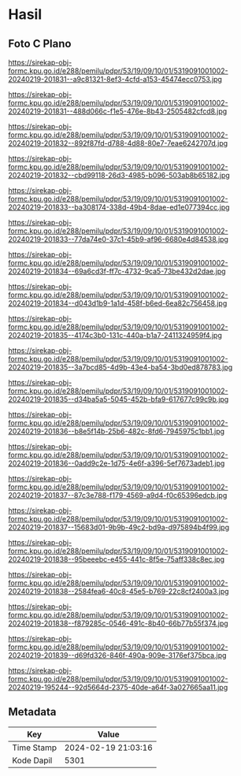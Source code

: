 # Hasil

## Foto C Plano

https://sirekap-obj-formc.kpu.go.id/e288/pemilu/pdpr/53/19/09/10/01/5319091001002-20240219-201831--a9c81321-8ef3-4cfd-a153-45474ecc0753.jpg

https://sirekap-obj-formc.kpu.go.id/e288/pemilu/pdpr/53/19/09/10/01/5319091001002-20240219-201831--488d066c-f1e5-476e-8b43-2505482cfcd8.jpg

https://sirekap-obj-formc.kpu.go.id/e288/pemilu/pdpr/53/19/09/10/01/5319091001002-20240219-201832--892f87fd-d788-4d88-80e7-7eae6242707d.jpg

https://sirekap-obj-formc.kpu.go.id/e288/pemilu/pdpr/53/19/09/10/01/5319091001002-20240219-201832--cbd99118-26d3-4985-b096-503ab8b65182.jpg

https://sirekap-obj-formc.kpu.go.id/e288/pemilu/pdpr/53/19/09/10/01/5319091001002-20240219-201833--ba308174-338d-49b4-8dae-ed1e077394cc.jpg

https://sirekap-obj-formc.kpu.go.id/e288/pemilu/pdpr/53/19/09/10/01/5319091001002-20240219-201833--77da74e0-37c1-45b9-af96-6680e4d84538.jpg

https://sirekap-obj-formc.kpu.go.id/e288/pemilu/pdpr/53/19/09/10/01/5319091001002-20240219-201834--69a6cd3f-ff7c-4732-9ca5-73be432d2dae.jpg

https://sirekap-obj-formc.kpu.go.id/e288/pemilu/pdpr/53/19/09/10/01/5319091001002-20240219-201834--d043d1b9-1a1d-458f-b6ed-6ea82c756458.jpg

https://sirekap-obj-formc.kpu.go.id/e288/pemilu/pdpr/53/19/09/10/01/5319091001002-20240219-201835--4174c3b0-131c-440a-b1a7-2411324959f4.jpg

https://sirekap-obj-formc.kpu.go.id/e288/pemilu/pdpr/53/19/09/10/01/5319091001002-20240219-201835--3a7bcd85-4d9b-43e4-ba54-3bd0ed878783.jpg

https://sirekap-obj-formc.kpu.go.id/e288/pemilu/pdpr/53/19/09/10/01/5319091001002-20240219-201835--d34ba5a5-5045-452b-bfa9-617677c99c9b.jpg

https://sirekap-obj-formc.kpu.go.id/e288/pemilu/pdpr/53/19/09/10/01/5319091001002-20240219-201836--b8e5f14b-25b6-482c-8fd6-7945975c1bb1.jpg

https://sirekap-obj-formc.kpu.go.id/e288/pemilu/pdpr/53/19/09/10/01/5319091001002-20240219-201836--0add9c2e-1d75-4e6f-a396-5ef7673adeb1.jpg

https://sirekap-obj-formc.kpu.go.id/e288/pemilu/pdpr/53/19/09/10/01/5319091001002-20240219-201837--87c3e788-f179-4569-a9d4-f0c65396edcb.jpg

https://sirekap-obj-formc.kpu.go.id/e288/pemilu/pdpr/53/19/09/10/01/5319091001002-20240219-201837--15683d01-9b9b-49c2-bd9a-d975894b4f99.jpg

https://sirekap-obj-formc.kpu.go.id/e288/pemilu/pdpr/53/19/09/10/01/5319091001002-20240219-201838--95beeebc-e455-441c-8f5e-75aff338c8ec.jpg

https://sirekap-obj-formc.kpu.go.id/e288/pemilu/pdpr/53/19/09/10/01/5319091001002-20240219-201838--2584fea6-40c8-45e5-b769-22c8cf2400a3.jpg

https://sirekap-obj-formc.kpu.go.id/e288/pemilu/pdpr/53/19/09/10/01/5319091001002-20240219-201838--f879285c-0546-491c-8b40-66b77b55f374.jpg

https://sirekap-obj-formc.kpu.go.id/e288/pemilu/pdpr/53/19/09/10/01/5319091001002-20240219-201839--d69fd326-846f-490a-909e-3176ef375bca.jpg

https://sirekap-obj-formc.kpu.go.id/e288/pemilu/pdpr/53/19/09/10/01/5319091001002-20240219-195244--92d5664d-2375-40de-a64f-3a027665aa11.jpg


## Metadata

| Key        | Value               |
| ---------- | ------------------- |
| Time Stamp | 2024-02-19 21:03:16 |
| Kode Dapil | 5301                |



